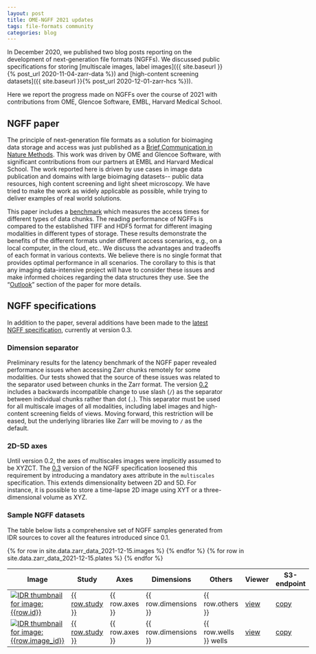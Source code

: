 ```yaml
---
layout: post
title: OME-NGFF 2021 updates
tags: file-formats community
categories: blog
---
```


In December 2020, we published two blog posts reporting on the development of
next-generation file formats (NGFFs). We discussed public specifications for
storing [multiscale images, label images]({{ site.baseurl }}{% post_url 2020-11-04-zarr-data %})
and [high-content screening datasets]({{ site.baseurl }}{% post_url 2020-12-01-zarr-hcs %})).

Here we report the progress made on NGFFs over the course of 2021 with contributions from OME, Glencoe Software, EMBL, Harvard Medical School.


## NGFF paper

The principle of next-generation file formats as a solution for bioimaging
data storage and access was just published as a
[Brief Communication in Nature Methods](https://www.nature.com/articles/s41592-021-01326-w).
This work was driven by OME and Glencoe Software, with significant
contributions from our partners at EMBL and Harvard Medical School. The work
reported here is driven by use cases in image data publication and domains
with large bioimaging datasets-- public data resources, high content screening
and light sheet microscopy. We have tried to make the work as widely
applicable as possible, while trying to deliver examples of real world
solutions.

This paper includes a
[benchmark](https://github.com/ome/bioimage-latency-benchmark) which measures
the access times for different types of  data chunks. The reading performance
of NGFFs is compared to the established TIFF and HDF5 format for different
imaging modalities in different types of storage. These results demonstrate
the benefits of the different formats under different access scenarios, e.g.,
on a local computer, in the cloud, etc..  We discuss the advantages and
tradeoffs of each format in various contexts.  We believe there is no single
format that provides optimal performance in all scenarios. The corollary to
this is that any imaging data-intensive project will have to consider these
issues and make informed choices regarding the data structures they use. See
the “[Outlook](https://www.nature.com/articles/s41592-021-01326-w#Sec4)”
section of the paper for more details.

## NGFF specifications

In addition to the paper, several additions have been made to the
[latest NGFF specification](https://ngff.openmicroscopy.org/latest/), currently at version 0.3.

### Dimension separator

Preliminary results for the latency benchmark of the NGFF paper revealed
performance issues when accessing Zarr chunks remotely for some modalities.
Our tests showed that the source of these issues was related to the separator
used between chunks in the Zarr format. The version
[0.2](https://ngff.openmicroscopy.org/0.2) includes a backwards incompatible
change to use slash (`/`) as the separator between individual chunks rather
than dot (`.`). This separator must be used for all multiscale images of all
modalities, including label images and high-content screening fields of views.
Moving forward, this restriction will be eased, but the underlying libraries
like Zarr will be moving to `/` as the default.

### 2D-5D axes

Until version 0.2, the axes of multiscales images were implicitly assumed to
be XYZCT. The [0.3](https://ngff.openmicroscopy.org/0.3/) version of the NGFF
specification loosened this requirement by introducing a mandatory axes
attribute in the `multiscales` specification. This extends  dimensionality
between 2D and 5D. For instance, it is possible to store a time-lapse 2D image
using XYT or a three-dimensional volume as XYZ.

### Sample NGFF datasets

The table below lists a comprehensive set of NGFF samples generated from IDR sources to cover all the features introduced since 0.1.

<div class="row">
    <div class="small-12 small-centered medium-12 medium-centered columns">
        <div class="row horizontal">
            <table>
                <thead>
                    <th>Image</th>
                    <th>Study</th>
                    <th>Axes</th>
                    <th>Dimensions</th>
                    <th>Others</th>
                    <th title="View the data in vizarr">Viewer</th>
                    <th title="Link to the data in OME-Zarr format (not for viewing!)">S3-endpoint</th>
                </thead>
                <tbody>
                {% for row in site.data.zarr_data_2021-12-15.images %}
                    <tr>
                        <td>
                            <a href="https://idr.openmicroscopy.org/webclient/?show=image-{{ row.id }}">
                                <img alt="IDR thumbnail for image:{{row.id}}"  style="margin:0" src="https://idr.openmicroscopy.org/webclient/render_thumbnail/{{row.id}}/"/>
                            </a>
                        </td>
                        <td>
                            <a title="Study {{ row.study }} in IDR" href="https://idr.openmicroscopy.org/search/?query=Name:{{ row.study }}">{{ row.study }}</a>
                        </td>
                        <td>{{ row.axes }}</td>
                        <td>{{ row.dimensions }}</td>
                        <td>{{ row.others }}</td>
                        <td>
                            <a title="Open in viewer above" target='vizarr' href="https://hms-dbmi.github.io/vizarr/?source=https://uk1s3.embassy.ebi.ac.uk/idr/zarr/v0.3/{{ row.study }}{{ row.experiment }}/{{ row.id }}.zarr">
                                view
                            </a>
                        </td>
                        <td>
                            <a title="S3 endpoint. Not for viewing!" href="https://uk1s3.embassy.ebi.ac.uk/idr/zarr/v0.3/{{ row.study }}{{ row.experiment }}/{{ row.id }}.zarr">
                                copy
                            </a>
                        </td>
                    </tr>
                {% endfor %}
                {% for row in site.data.zarr_data_2021-12-15.plates %}
                    <tr>
                        <td>
                            <a href="https://idr.openmicroscopy.org/webclient/?show=plate-{{ row.id }}">
                                <img alt="IDR thumbnail for image:{{row.image_id}}" style="margin:0" src="https://idr.openmicroscopy.org/webclient/render_thumbnail/{{row.image_id}}/"/>
                            </a>
                        </td>
                        <td>
                            <a title="Study {{ row.study }} in IDR" href="https://idr.openmicroscopy.org/search/?query=Name:{{ row.study }}">{{ row.study }}</a>
                        </td>
                        <td>{{ row.axes }}</td>
                        <td>{{ row.dimensions }}</td>
                        <td>{{ row.wells }} wells</td>
                        <td>
                            <a title="Open in viewer above" target='vizarr' href="https://hms-dbmi.github.io/vizarr/?source=https://uk1s3.embassy.ebi.ac.uk/idr/zarr/v0.3/{{ row.study }}{{ row.screen }}/{{ row.id }}.zarr">
                                view
                            </a>
                        </td>
                        <td>
                            <a title="S3 endpoint. Not for viewing!" href="https://uk1s3.embassy.ebi.ac.uk/idr/zarr/v0.3/{{ row.study }}{{ row.screen }}/{{ row.id }}.zarr">
                                copy
                            </a>
                        </td>
                    </tr>
                {% endfor %}
                </tbody>
            </table>
        </div>
    </div>
</div>
